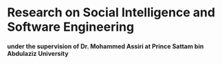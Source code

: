 # Research on Social Intelligence and Software Engineering
 #### under the supervision of Dr. Mohammed Assiri at Prince Sattam bin Abdulaziz University

